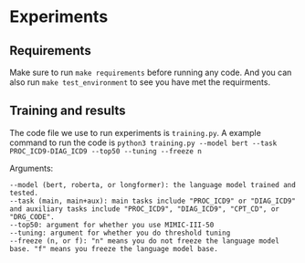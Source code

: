 # Experiments

## Requirements

Make sure to run `make requirements` before running any code. And you can also run
`make test_environment` to see you have met the requirments.

## Training and results

The code file we use to run experiments is `training.py`.
A example command to run the code is `python3 training.py --model bert --task PROC_ICD9-DIAG_ICD9 --top50 --tuning --freeze n`

Arguments:
```
--model (bert, roberta, or longformer): the language model trained and tested. 
--task (main, main+aux): main tasks include "PROC_ICD9" or "DIAG_ICD9" and auxiliary tasks include "PROC_ICD9", "DIAG_ICD9", "CPT_CD", or "DRG_CODE".
--top50: argument for whether you use MIMIC-III-50
--tuning: argument for whether you do threshold tuning
--freeze (n, or f): "n" means you do not freeze the language model base. "f" means you freeze the language model base.
```